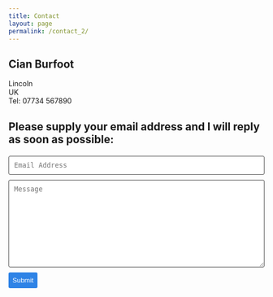```yaml
---
title: Contact
layout: page
permalink: /contact_2/
---
```


## Cian Burfoot
Lincoln <br>
UK <br>
Tel: 07734 567890

## Please supply your email address and I will reply as soon as possible:
<!--
     After implementing this contact form make sure
     1. you have defined "email: youremail@email.com" in _config.yml file.
     2. you verify your form on formspree.io.
-->


<form class="wj-contact" action="https://formspree.io/{{site.email}}" method="POST">
    <input type="text" name="email" placeholder="Email Address">
    <textarea type="text" name="content" rows="10" placeholder="Message"></textarea>
    <input type="hidden" name="_next" value="/">
    <input type="hidden" name="_subject" value="New Contact Form Submission">
    <input type="submit" value="Submit">
</form>

<script>
// this script will automatically fill text field
// depending on what's passed in the url
var fillForm = function () {
    var queryString = document.location.search.split("+").join(" ");
    var params = {}, tokens, re = /[?&]?([^=]+)=([^&]*)/g;
    while (tokens = re.exec(queryString)) {
        params[decodeURIComponent(tokens[1])] = decodeURIComponent(tokens[2]);
    }
    if (params.n == undefined || params.p == undefined){
        // no value in the query string
        // here you have to manage this use case : redirect or print a message to user
    }else{
        // filling form fields with query string values
        document.getElementsByName('content')[0].value = params.p + " (ref: " + params.n + ")\n\n";
    }
} ();
</script>

<style>
form.wj-contact input[type="text"], form.wj-contact textarea[type="text"] {
    width: 100%;
    vertical-align: middle;
    margin-top: 0.25em;
    margin-bottom: 0.5em;
    padding: 0.75em;
    font-family: monospace, sans-serif;
    font-weight: lighter;
    border-style: solid;
    border-color: #444;
    outline-color: #2e83e6;
    border-width: 1px;
    border-radius: 3px;
    transition: box-shadow .2s ease;
}

form.wj-contact input[type="submit"] {
    outline: none;
    color: white;
        background-color: #2e83e6;
    border-radius: 3px;
    padding: 0.5em;
    margin: 0.25em 0 0 0;
    border: 1px solid transparent;
    height: auto;
}
</style>
